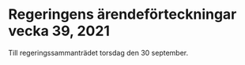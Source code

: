 # Regeringens ärendeförteckningar vecka 39, 2021

Till regeringssammanträdet torsdag den 30 september.
